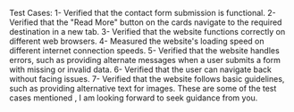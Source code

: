 Test Cases:
1- Verified that the contact form submission is functional.
2- Verified that the "Read More" button on the cards navigate to the required destination in a new tab.
3- Verified that the website functions correctly on different web browsers.
4- Measured the website's loading speed on different internet connection speeds.
5- Verified that the website handles errors, such as providing alternate messages when a user submits a form with missing or invalid data.
6- Verified that the user can navigate back without facing issues.
7- Verified that the website follows basic guidelines, such as providing alternative text for images.
These are some of the test cases mentioned , I am looking forward to seek guidance from you.
